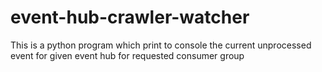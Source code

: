 # event-hub-crawler-watcher

This is a python program which print to console the current unprocessed event for given event hub for requested consumer group
